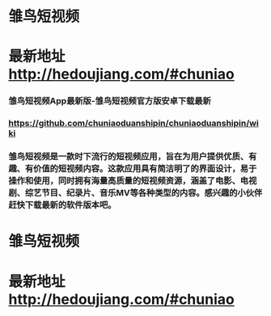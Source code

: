 # 雏鸟短视频
# 最新地址 http://hedoujiang.com/#chuniao

### 雏鸟短视频App最新版-雏鸟短视频官方版安卓下载最新
### https://github.com/chuniaoduanshipin/chuniaoduanshipin/wiki
### 雏鸟短视频是一款时下流行的短视频应用，旨在为用户提供优质、有趣、有价值的短视频内容。这款应用具有简洁明了的界面设计，易于操作和使用，同时拥有海量高质量的短视频资源，涵盖了电影、电视剧、综艺节目、纪录片、音乐MV等各种类型的内容。感兴趣的小伙伴赶快下载最新的软件版本吧。

# 雏鸟短视频
# 最新地址 http://hedoujiang.com/#chuniao
